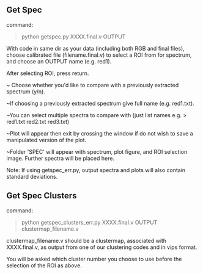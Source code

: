 Get Spec
-----------------------------------
command:

> python getspec.py XXXX.final.v OUTPUT

With code in same dir as your data (including both RGB and final files), choose calibrated file (filename.final.v) to select
a ROI from for spectrum, and choose an OUTPUT name (e.g. red1).

After selecting ROI, press return.

~ Choose whether you'd like to compare with a previously extracted spectrum (y/n).

~If choosing a previously extracted spectrum give full name (e.g. red1.txt).

~You can select multiple spectra to compare with (just list names e.g. > red1.txt red2.txt red3.txt)

~Plot will appear then exit by crossing the window if do not wish to save a manipulated version of the plot.

~Folder 'SPEC' will appear with spectrum, plot figure, and ROI selection image. Further spectra will be placed here.


Note:
If using getspec_err.py, output spectra and plots will also contain standard deviations. 

Get Spec Clusters
-------------------------------------------
command: 
> python getspec_clusters_err.py XXXX.final.v OUTPUT clustermap_filename.v

clustermap_filename.v should be a clustermap, associated with XXXX.final.v, as output from one of our clustering codes and in vips format.

You will be asked which cluster number you choose to use before the selection of the ROI as above.